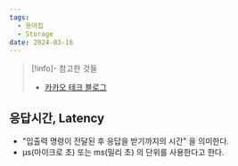 ```yaml
---
tags:
  - 용어집
  - Storage
date: 2024-03-16
---
```

> [!info]- 참고한 것들
> - [카카오 테크 블로그](https://tech.kakao.com/2016/07/14/coding-for-ssd-part-2/)

## 응답시간, Latency

- "입출력 명령이 전달된 후 응답을 받기까지의 시간" 을 의미한다.
- μs(마이크로 초) 또는 ms(밀리 초) 의 단위를 사용한다고 한다.